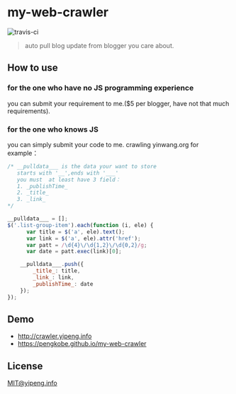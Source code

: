 # my-web-crawler
![travis-ci](https://travis-ci.org/pengkobe/my-web-crawler.svg?branch=master)
> auto pull blog update from blogger you care about.

## How to use
### for the one who have no JS programming experience
you can submit your requirement to me.($5 per blogger, have not that much requirements).

### for the one who knows JS
you can simply submit your code to me.
crawling yinwang.org for example：

```javascript
/* __pulldata___ is the data your want to store
   starts with '__',ends with '___'
   you must  at least have 3 field：
   1. _publishTime_
   2. _title_
   3. _link_
*/

__pulldata___ = [];
$('.list-group-item').each(function (i, ele) {
      var title = $('a', ele).text();
      var link = $('a', ele).attr('href');
      var patt = /\d{4}\/\d{1,2}\/\d{0,2}/g;
      var date = patt.exec(link)[0];

    __pulldata___.push({
        _title_: title,
        _link_: link,
        _publishTime_: date
    });
});
```

## Demo
* http://crawler.yipeng.info
* https://pengkobe.github.io/my-web-crawler

## License
MIT@yipeng.info


